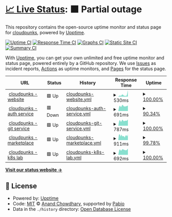 # [📈 Live Status](https://cloudpunks.github.io/cloudpunks-upptime): <!--live status--> **🟧 Partial outage**

This repository contains the open-source uptime monitor and status page for [cloudpunks](https://www.cloudpunks.de/), powered by [Upptime](https://github.com/upptime/upptime).

[![Uptime CI](https://github.com/cloudpunks/cloudpunks-upptime/workflows/Uptime%20CI/badge.svg)](https://github.com/cloudpunks/cloudpunks-upptime/actions?query=workflow%3A%22Uptime+CI%22)
[![Response Time CI](https://github.com/cloudpunks/cloudpunks-upptime/workflows/Response%20Time%20CI/badge.svg)](https://github.com/cloudpunks/cloudpunks-upptime/actions?query=workflow%3A%22Response+Time+CI%22)
[![Graphs CI](https://github.com/cloudpunks/cloudpunks-upptime/workflows/Graphs%20CI/badge.svg)](https://github.com/cloudpunks/cloudpunks-upptime/actions?query=workflow%3A%22Graphs+CI%22)
[![Static Site CI](https://github.com/cloudpunks/cloudpunks-upptime/workflows/Static%20Site%20CI/badge.svg)](https://github.com/cloudpunks/cloudpunks-upptime/actions?query=workflow%3A%22Static+Site+CI%22)
[![Summary CI](https://github.com/cloudpunks/cloudpunks-upptime/workflows/Summary%20CI/badge.svg)](https://github.com/cloudpunks/cloudpunks-upptime/actions?query=workflow%3A%22Summary+CI%22)

With [Upptime](https://upptime.js.org), you can get your own unlimited and free uptime monitor and status page, powered entirely by a GitHub repository. We use [Issues](https://github.com/cloudpunks/cloudpunks-upptime/issues) as incident reports, [Actions](https://github.com/cloudpunks/cloudpunks-upptime/actions) as uptime monitors, and [Pages](https://cloudpunks.github.io/cloudpunks-upptime) for the status page.

<!--start: status pages-->
<!-- This summary is generated by Upptime (https://github.com/upptime/upptime) -->
<!-- Do not edit this manually, your changes will be overwritten -->
<!-- prettier-ignore -->
| URL | Status | History | Response Time | Uptime |
| --- | ------ | ------- | ------------- | ------ |
| <img alt="" src="https://icons.duckduckgo.com/ip3/www.cloudpunks.de.ico" height="13"> [cloudpunks - website](https://www.cloudpunks.de) | 🟩 Up | [cloudpunks-website.yml](https://github.com/cloudpunks/cloudpunks-upptime/commits/HEAD/history/cloudpunks-website.yml) | <details><summary><img alt="Response time graph" src="./graphs/cloudpunks-website/response-time-week.png" height="20"> 530ms</summary><br><a href="https://cloudpunks.github.io/cloudpunks-upptime/history/cloudpunks-website"><img alt="Response time 1199" src="https://img.shields.io/endpoint?url=https%3A%2F%2Fraw.githubusercontent.com%2Fcloudpunks%2Fcloudpunks-upptime%2FHEAD%2Fapi%2Fcloudpunks-website%2Fresponse-time.json"></a><br><a href="https://cloudpunks.github.io/cloudpunks-upptime/history/cloudpunks-website"><img alt="24-hour response time 1175" src="https://img.shields.io/endpoint?url=https%3A%2F%2Fraw.githubusercontent.com%2Fcloudpunks%2Fcloudpunks-upptime%2FHEAD%2Fapi%2Fcloudpunks-website%2Fresponse-time-day.json"></a><br><a href="https://cloudpunks.github.io/cloudpunks-upptime/history/cloudpunks-website"><img alt="7-day response time 530" src="https://img.shields.io/endpoint?url=https%3A%2F%2Fraw.githubusercontent.com%2Fcloudpunks%2Fcloudpunks-upptime%2FHEAD%2Fapi%2Fcloudpunks-website%2Fresponse-time-week.json"></a><br><a href="https://cloudpunks.github.io/cloudpunks-upptime/history/cloudpunks-website"><img alt="30-day response time 674" src="https://img.shields.io/endpoint?url=https%3A%2F%2Fraw.githubusercontent.com%2Fcloudpunks%2Fcloudpunks-upptime%2FHEAD%2Fapi%2Fcloudpunks-website%2Fresponse-time-month.json"></a><br><a href="https://cloudpunks.github.io/cloudpunks-upptime/history/cloudpunks-website"><img alt="1-year response time 1199" src="https://img.shields.io/endpoint?url=https%3A%2F%2Fraw.githubusercontent.com%2Fcloudpunks%2Fcloudpunks-upptime%2FHEAD%2Fapi%2Fcloudpunks-website%2Fresponse-time-year.json"></a></details> | <details><summary><a href="https://cloudpunks.github.io/cloudpunks-upptime/history/cloudpunks-website">100.00%</a></summary><a href="https://cloudpunks.github.io/cloudpunks-upptime/history/cloudpunks-website"><img alt="All-time uptime 99.91%" src="https://img.shields.io/endpoint?url=https%3A%2F%2Fraw.githubusercontent.com%2Fcloudpunks%2Fcloudpunks-upptime%2FHEAD%2Fapi%2Fcloudpunks-website%2Fuptime.json"></a><br><a href="https://cloudpunks.github.io/cloudpunks-upptime/history/cloudpunks-website"><img alt="24-hour uptime 100.00%" src="https://img.shields.io/endpoint?url=https%3A%2F%2Fraw.githubusercontent.com%2Fcloudpunks%2Fcloudpunks-upptime%2FHEAD%2Fapi%2Fcloudpunks-website%2Fuptime-day.json"></a><br><a href="https://cloudpunks.github.io/cloudpunks-upptime/history/cloudpunks-website"><img alt="7-day uptime 100.00%" src="https://img.shields.io/endpoint?url=https%3A%2F%2Fraw.githubusercontent.com%2Fcloudpunks%2Fcloudpunks-upptime%2FHEAD%2Fapi%2Fcloudpunks-website%2Fuptime-week.json"></a><br><a href="https://cloudpunks.github.io/cloudpunks-upptime/history/cloudpunks-website"><img alt="30-day uptime 100.00%" src="https://img.shields.io/endpoint?url=https%3A%2F%2Fraw.githubusercontent.com%2Fcloudpunks%2Fcloudpunks-upptime%2FHEAD%2Fapi%2Fcloudpunks-website%2Fuptime-month.json"></a><br><a href="https://cloudpunks.github.io/cloudpunks-upptime/history/cloudpunks-website"><img alt="1-year uptime 99.91%" src="https://img.shields.io/endpoint?url=https%3A%2F%2Fraw.githubusercontent.com%2Fcloudpunks%2Fcloudpunks-upptime%2FHEAD%2Fapi%2Fcloudpunks-website%2Fuptime-year.json"></a></details>
| <img alt="" src="https://icons.duckduckgo.com/ip3/auth.cloudpunks.io.ico" height="13"> [cloudpunks - auth service](https://auth.cloudpunks.io/auth/realms/core) | 🟥 Down | [cloudpunks-auth-service.yml](https://github.com/cloudpunks/cloudpunks-upptime/commits/HEAD/history/cloudpunks-auth-service.yml) | <details><summary><img alt="Response time graph" src="./graphs/cloudpunks-auth-service/response-time-week.png" height="20"> 691ms</summary><br><a href="https://cloudpunks.github.io/cloudpunks-upptime/history/cloudpunks-auth-service"><img alt="Response time 683" src="https://img.shields.io/endpoint?url=https%3A%2F%2Fraw.githubusercontent.com%2Fcloudpunks%2Fcloudpunks-upptime%2FHEAD%2Fapi%2Fcloudpunks-auth-service%2Fresponse-time.json"></a><br><a href="https://cloudpunks.github.io/cloudpunks-upptime/history/cloudpunks-auth-service"><img alt="24-hour response time 709" src="https://img.shields.io/endpoint?url=https%3A%2F%2Fraw.githubusercontent.com%2Fcloudpunks%2Fcloudpunks-upptime%2FHEAD%2Fapi%2Fcloudpunks-auth-service%2Fresponse-time-day.json"></a><br><a href="https://cloudpunks.github.io/cloudpunks-upptime/history/cloudpunks-auth-service"><img alt="7-day response time 691" src="https://img.shields.io/endpoint?url=https%3A%2F%2Fraw.githubusercontent.com%2Fcloudpunks%2Fcloudpunks-upptime%2FHEAD%2Fapi%2Fcloudpunks-auth-service%2Fresponse-time-week.json"></a><br><a href="https://cloudpunks.github.io/cloudpunks-upptime/history/cloudpunks-auth-service"><img alt="30-day response time 643" src="https://img.shields.io/endpoint?url=https%3A%2F%2Fraw.githubusercontent.com%2Fcloudpunks%2Fcloudpunks-upptime%2FHEAD%2Fapi%2Fcloudpunks-auth-service%2Fresponse-time-month.json"></a><br><a href="https://cloudpunks.github.io/cloudpunks-upptime/history/cloudpunks-auth-service"><img alt="1-year response time 683" src="https://img.shields.io/endpoint?url=https%3A%2F%2Fraw.githubusercontent.com%2Fcloudpunks%2Fcloudpunks-upptime%2FHEAD%2Fapi%2Fcloudpunks-auth-service%2Fresponse-time-year.json"></a></details> | <details><summary><a href="https://cloudpunks.github.io/cloudpunks-upptime/history/cloudpunks-auth-service">90.34%</a></summary><a href="https://cloudpunks.github.io/cloudpunks-upptime/history/cloudpunks-auth-service"><img alt="All-time uptime 96.30%" src="https://img.shields.io/endpoint?url=https%3A%2F%2Fraw.githubusercontent.com%2Fcloudpunks%2Fcloudpunks-upptime%2FHEAD%2Fapi%2Fcloudpunks-auth-service%2Fuptime.json"></a><br><a href="https://cloudpunks.github.io/cloudpunks-upptime/history/cloudpunks-auth-service"><img alt="24-hour uptime 32.40%" src="https://img.shields.io/endpoint?url=https%3A%2F%2Fraw.githubusercontent.com%2Fcloudpunks%2Fcloudpunks-upptime%2FHEAD%2Fapi%2Fcloudpunks-auth-service%2Fuptime-day.json"></a><br><a href="https://cloudpunks.github.io/cloudpunks-upptime/history/cloudpunks-auth-service"><img alt="7-day uptime 90.34%" src="https://img.shields.io/endpoint?url=https%3A%2F%2Fraw.githubusercontent.com%2Fcloudpunks%2Fcloudpunks-upptime%2FHEAD%2Fapi%2Fcloudpunks-auth-service%2Fuptime-week.json"></a><br><a href="https://cloudpunks.github.io/cloudpunks-upptime/history/cloudpunks-auth-service"><img alt="30-day uptime 97.78%" src="https://img.shields.io/endpoint?url=https%3A%2F%2Fraw.githubusercontent.com%2Fcloudpunks%2Fcloudpunks-upptime%2FHEAD%2Fapi%2Fcloudpunks-auth-service%2Fuptime-month.json"></a><br><a href="https://cloudpunks.github.io/cloudpunks-upptime/history/cloudpunks-auth-service"><img alt="1-year uptime 96.30%" src="https://img.shields.io/endpoint?url=https%3A%2F%2Fraw.githubusercontent.com%2Fcloudpunks%2Fcloudpunks-upptime%2FHEAD%2Fapi%2Fcloudpunks-auth-service%2Fuptime-year.json"></a></details>
| <img alt="" src="https://icons.duckduckgo.com/ip3/git.cloudpunks.io.ico" height="13"> [cloudpunks - git service](https://git.cloudpunks.io) | 🟩 Up | [cloudpunks-git-service.yml](https://github.com/cloudpunks/cloudpunks-upptime/commits/HEAD/history/cloudpunks-git-service.yml) | <details><summary><img alt="Response time graph" src="./graphs/cloudpunks-git-service/response-time-week.png" height="20"> 787ms</summary><br><a href="https://cloudpunks.github.io/cloudpunks-upptime/history/cloudpunks-git-service"><img alt="Response time 766" src="https://img.shields.io/endpoint?url=https%3A%2F%2Fraw.githubusercontent.com%2Fcloudpunks%2Fcloudpunks-upptime%2FHEAD%2Fapi%2Fcloudpunks-git-service%2Fresponse-time.json"></a><br><a href="https://cloudpunks.github.io/cloudpunks-upptime/history/cloudpunks-git-service"><img alt="24-hour response time 817" src="https://img.shields.io/endpoint?url=https%3A%2F%2Fraw.githubusercontent.com%2Fcloudpunks%2Fcloudpunks-upptime%2FHEAD%2Fapi%2Fcloudpunks-git-service%2Fresponse-time-day.json"></a><br><a href="https://cloudpunks.github.io/cloudpunks-upptime/history/cloudpunks-git-service"><img alt="7-day response time 787" src="https://img.shields.io/endpoint?url=https%3A%2F%2Fraw.githubusercontent.com%2Fcloudpunks%2Fcloudpunks-upptime%2FHEAD%2Fapi%2Fcloudpunks-git-service%2Fresponse-time-week.json"></a><br><a href="https://cloudpunks.github.io/cloudpunks-upptime/history/cloudpunks-git-service"><img alt="30-day response time 773" src="https://img.shields.io/endpoint?url=https%3A%2F%2Fraw.githubusercontent.com%2Fcloudpunks%2Fcloudpunks-upptime%2FHEAD%2Fapi%2Fcloudpunks-git-service%2Fresponse-time-month.json"></a><br><a href="https://cloudpunks.github.io/cloudpunks-upptime/history/cloudpunks-git-service"><img alt="1-year response time 766" src="https://img.shields.io/endpoint?url=https%3A%2F%2Fraw.githubusercontent.com%2Fcloudpunks%2Fcloudpunks-upptime%2FHEAD%2Fapi%2Fcloudpunks-git-service%2Fresponse-time-year.json"></a></details> | <details><summary><a href="https://cloudpunks.github.io/cloudpunks-upptime/history/cloudpunks-git-service">100.00%</a></summary><a href="https://cloudpunks.github.io/cloudpunks-upptime/history/cloudpunks-git-service"><img alt="All-time uptime 100.00%" src="https://img.shields.io/endpoint?url=https%3A%2F%2Fraw.githubusercontent.com%2Fcloudpunks%2Fcloudpunks-upptime%2FHEAD%2Fapi%2Fcloudpunks-git-service%2Fuptime.json"></a><br><a href="https://cloudpunks.github.io/cloudpunks-upptime/history/cloudpunks-git-service"><img alt="24-hour uptime 100.00%" src="https://img.shields.io/endpoint?url=https%3A%2F%2Fraw.githubusercontent.com%2Fcloudpunks%2Fcloudpunks-upptime%2FHEAD%2Fapi%2Fcloudpunks-git-service%2Fuptime-day.json"></a><br><a href="https://cloudpunks.github.io/cloudpunks-upptime/history/cloudpunks-git-service"><img alt="7-day uptime 100.00%" src="https://img.shields.io/endpoint?url=https%3A%2F%2Fraw.githubusercontent.com%2Fcloudpunks%2Fcloudpunks-upptime%2FHEAD%2Fapi%2Fcloudpunks-git-service%2Fuptime-week.json"></a><br><a href="https://cloudpunks.github.io/cloudpunks-upptime/history/cloudpunks-git-service"><img alt="30-day uptime 100.00%" src="https://img.shields.io/endpoint?url=https%3A%2F%2Fraw.githubusercontent.com%2Fcloudpunks%2Fcloudpunks-upptime%2FHEAD%2Fapi%2Fcloudpunks-git-service%2Fuptime-month.json"></a><br><a href="https://cloudpunks.github.io/cloudpunks-upptime/history/cloudpunks-git-service"><img alt="1-year uptime 100.00%" src="https://img.shields.io/endpoint?url=https%3A%2F%2Fraw.githubusercontent.com%2Fcloudpunks%2Fcloudpunks-upptime%2FHEAD%2Fapi%2Fcloudpunks-git-service%2Fuptime-year.json"></a></details>
| <img alt="" src="https://icons.duckduckgo.com/ip3/marketplace.cloudpunks.de.ico" height="13"> [cloudpunks - marketplace](https://marketplace.cloudpunks.de/) | 🟩 Up | [cloudpunks-marketplace.yml](https://github.com/cloudpunks/cloudpunks-upptime/commits/HEAD/history/cloudpunks-marketplace.yml) | <details><summary><img alt="Response time graph" src="./graphs/cloudpunks-marketplace/response-time-week.png" height="20"> 911ms</summary><br><a href="https://cloudpunks.github.io/cloudpunks-upptime/history/cloudpunks-marketplace"><img alt="Response time 952" src="https://img.shields.io/endpoint?url=https%3A%2F%2Fraw.githubusercontent.com%2Fcloudpunks%2Fcloudpunks-upptime%2FHEAD%2Fapi%2Fcloudpunks-marketplace%2Fresponse-time.json"></a><br><a href="https://cloudpunks.github.io/cloudpunks-upptime/history/cloudpunks-marketplace"><img alt="24-hour response time 1070" src="https://img.shields.io/endpoint?url=https%3A%2F%2Fraw.githubusercontent.com%2Fcloudpunks%2Fcloudpunks-upptime%2FHEAD%2Fapi%2Fcloudpunks-marketplace%2Fresponse-time-day.json"></a><br><a href="https://cloudpunks.github.io/cloudpunks-upptime/history/cloudpunks-marketplace"><img alt="7-day response time 911" src="https://img.shields.io/endpoint?url=https%3A%2F%2Fraw.githubusercontent.com%2Fcloudpunks%2Fcloudpunks-upptime%2FHEAD%2Fapi%2Fcloudpunks-marketplace%2Fresponse-time-week.json"></a><br><a href="https://cloudpunks.github.io/cloudpunks-upptime/history/cloudpunks-marketplace"><img alt="30-day response time 945" src="https://img.shields.io/endpoint?url=https%3A%2F%2Fraw.githubusercontent.com%2Fcloudpunks%2Fcloudpunks-upptime%2FHEAD%2Fapi%2Fcloudpunks-marketplace%2Fresponse-time-month.json"></a><br><a href="https://cloudpunks.github.io/cloudpunks-upptime/history/cloudpunks-marketplace"><img alt="1-year response time 952" src="https://img.shields.io/endpoint?url=https%3A%2F%2Fraw.githubusercontent.com%2Fcloudpunks%2Fcloudpunks-upptime%2FHEAD%2Fapi%2Fcloudpunks-marketplace%2Fresponse-time-year.json"></a></details> | <details><summary><a href="https://cloudpunks.github.io/cloudpunks-upptime/history/cloudpunks-marketplace">99.78%</a></summary><a href="https://cloudpunks.github.io/cloudpunks-upptime/history/cloudpunks-marketplace"><img alt="All-time uptime 99.74%" src="https://img.shields.io/endpoint?url=https%3A%2F%2Fraw.githubusercontent.com%2Fcloudpunks%2Fcloudpunks-upptime%2FHEAD%2Fapi%2Fcloudpunks-marketplace%2Fuptime.json"></a><br><a href="https://cloudpunks.github.io/cloudpunks-upptime/history/cloudpunks-marketplace"><img alt="24-hour uptime 100.00%" src="https://img.shields.io/endpoint?url=https%3A%2F%2Fraw.githubusercontent.com%2Fcloudpunks%2Fcloudpunks-upptime%2FHEAD%2Fapi%2Fcloudpunks-marketplace%2Fuptime-day.json"></a><br><a href="https://cloudpunks.github.io/cloudpunks-upptime/history/cloudpunks-marketplace"><img alt="7-day uptime 99.78%" src="https://img.shields.io/endpoint?url=https%3A%2F%2Fraw.githubusercontent.com%2Fcloudpunks%2Fcloudpunks-upptime%2FHEAD%2Fapi%2Fcloudpunks-marketplace%2Fuptime-week.json"></a><br><a href="https://cloudpunks.github.io/cloudpunks-upptime/history/cloudpunks-marketplace"><img alt="30-day uptime 99.73%" src="https://img.shields.io/endpoint?url=https%3A%2F%2Fraw.githubusercontent.com%2Fcloudpunks%2Fcloudpunks-upptime%2FHEAD%2Fapi%2Fcloudpunks-marketplace%2Fuptime-month.json"></a><br><a href="https://cloudpunks.github.io/cloudpunks-upptime/history/cloudpunks-marketplace"><img alt="1-year uptime 99.74%" src="https://img.shields.io/endpoint?url=https%3A%2F%2Fraw.githubusercontent.com%2Fcloudpunks%2Fcloudpunks-upptime%2FHEAD%2Fapi%2Fcloudpunks-marketplace%2Fuptime-year.json"></a></details>
| <img alt="" src="https://icons.duckduckgo.com/ip3/rancher.cloudpunks.io.ico" height="13"> [cloudpunks - k8s lab](https://rancher.cloudpunks.io) | 🟩 Up | [cloudpunks-k8s-lab.yml](https://github.com/cloudpunks/cloudpunks-upptime/commits/HEAD/history/cloudpunks-k8s-lab.yml) | <details><summary><img alt="Response time graph" src="./graphs/cloudpunks-k8s-lab/response-time-week.png" height="20"> 692ms</summary><br><a href="https://cloudpunks.github.io/cloudpunks-upptime/history/cloudpunks-k8s-lab"><img alt="Response time 668" src="https://img.shields.io/endpoint?url=https%3A%2F%2Fraw.githubusercontent.com%2Fcloudpunks%2Fcloudpunks-upptime%2FHEAD%2Fapi%2Fcloudpunks-k8s-lab%2Fresponse-time.json"></a><br><a href="https://cloudpunks.github.io/cloudpunks-upptime/history/cloudpunks-k8s-lab"><img alt="24-hour response time 631" src="https://img.shields.io/endpoint?url=https%3A%2F%2Fraw.githubusercontent.com%2Fcloudpunks%2Fcloudpunks-upptime%2FHEAD%2Fapi%2Fcloudpunks-k8s-lab%2Fresponse-time-day.json"></a><br><a href="https://cloudpunks.github.io/cloudpunks-upptime/history/cloudpunks-k8s-lab"><img alt="7-day response time 692" src="https://img.shields.io/endpoint?url=https%3A%2F%2Fraw.githubusercontent.com%2Fcloudpunks%2Fcloudpunks-upptime%2FHEAD%2Fapi%2Fcloudpunks-k8s-lab%2Fresponse-time-week.json"></a><br><a href="https://cloudpunks.github.io/cloudpunks-upptime/history/cloudpunks-k8s-lab"><img alt="30-day response time 668" src="https://img.shields.io/endpoint?url=https%3A%2F%2Fraw.githubusercontent.com%2Fcloudpunks%2Fcloudpunks-upptime%2FHEAD%2Fapi%2Fcloudpunks-k8s-lab%2Fresponse-time-month.json"></a><br><a href="https://cloudpunks.github.io/cloudpunks-upptime/history/cloudpunks-k8s-lab"><img alt="1-year response time 668" src="https://img.shields.io/endpoint?url=https%3A%2F%2Fraw.githubusercontent.com%2Fcloudpunks%2Fcloudpunks-upptime%2FHEAD%2Fapi%2Fcloudpunks-k8s-lab%2Fresponse-time-year.json"></a></details> | <details><summary><a href="https://cloudpunks.github.io/cloudpunks-upptime/history/cloudpunks-k8s-lab">100.00%</a></summary><a href="https://cloudpunks.github.io/cloudpunks-upptime/history/cloudpunks-k8s-lab"><img alt="All-time uptime 99.74%" src="https://img.shields.io/endpoint?url=https%3A%2F%2Fraw.githubusercontent.com%2Fcloudpunks%2Fcloudpunks-upptime%2FHEAD%2Fapi%2Fcloudpunks-k8s-lab%2Fuptime.json"></a><br><a href="https://cloudpunks.github.io/cloudpunks-upptime/history/cloudpunks-k8s-lab"><img alt="24-hour uptime 100.00%" src="https://img.shields.io/endpoint?url=https%3A%2F%2Fraw.githubusercontent.com%2Fcloudpunks%2Fcloudpunks-upptime%2FHEAD%2Fapi%2Fcloudpunks-k8s-lab%2Fuptime-day.json"></a><br><a href="https://cloudpunks.github.io/cloudpunks-upptime/history/cloudpunks-k8s-lab"><img alt="7-day uptime 100.00%" src="https://img.shields.io/endpoint?url=https%3A%2F%2Fraw.githubusercontent.com%2Fcloudpunks%2Fcloudpunks-upptime%2FHEAD%2Fapi%2Fcloudpunks-k8s-lab%2Fuptime-week.json"></a><br><a href="https://cloudpunks.github.io/cloudpunks-upptime/history/cloudpunks-k8s-lab"><img alt="30-day uptime 100.00%" src="https://img.shields.io/endpoint?url=https%3A%2F%2Fraw.githubusercontent.com%2Fcloudpunks%2Fcloudpunks-upptime%2FHEAD%2Fapi%2Fcloudpunks-k8s-lab%2Fuptime-month.json"></a><br><a href="https://cloudpunks.github.io/cloudpunks-upptime/history/cloudpunks-k8s-lab"><img alt="1-year uptime 99.74%" src="https://img.shields.io/endpoint?url=https%3A%2F%2Fraw.githubusercontent.com%2Fcloudpunks%2Fcloudpunks-upptime%2FHEAD%2Fapi%2Fcloudpunks-k8s-lab%2Fuptime-year.json"></a></details>

<!--end: status pages-->

[**Visit our status website →**](https://cloudpunks.github.io/cloudpunks-upptime)

## 📄 License

- Powered by: [Upptime](https://github.com/upptime/upptime)
- Code: [MIT](./LICENSE) © [Anand Chowdhary](https://anandchowdhary.com), supported by [Pabio](https://pabio.com)
- Data in the `./history` directory: [Open Database License](https://opendatacommons.org/licenses/odbl/1-0/)
